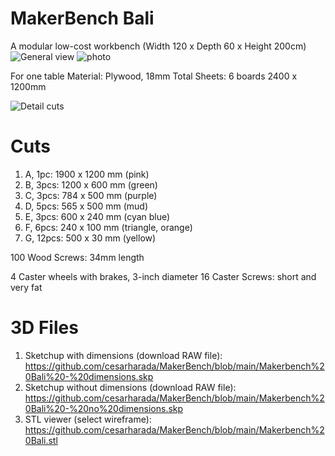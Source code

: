 # MakerBench Bali 
A modular low-cost workbench (Width 120 x Depth 60 x Height 200cm)
![General view](https://live.staticflickr.com/65535/53095180878_35ceaecfef_b.jpg)
![photo](https://live.staticflickr.com/65535/53081381167_a3aae65f7d_b.jpg)

For one table
Material: Plywood, 18mm
Total Sheets: 6 boards 2400 x 1200mm

![Detail cuts](https://live.staticflickr.com/65535/53095089780_b545734fc6_b.jpg)
# Cuts
1. A, 1pc: 1900 x 1200 mm (pink)
2. B, 3pcs: 1200 x 600 mm (green)
3. C, 3pcs: 784 x 500 mm (purple)
4. D, 5pcs: 565 x 500 mm (mud)
5. E, 3pcs: 600 x 240 mm (cyan blue)
6. F, 6pcs: 240 x 100 mm (triangle, orange)
7. G, 12pcs: 500 x 30 mm (yellow)

100 Wood Screws: 34mm length

4 Caster wheels with brakes, 3-inch diameter
16 Caster Screws: short and very fat

# 3D Files
1. Sketchup with dimensions (download RAW file):  https://github.com/cesarharada/MakerBench/blob/main/Makerbench%20Bali%20-%20dimensions.skp
2. Sketchup without dimensions (download RAW file): https://github.com/cesarharada/MakerBench/blob/main/Makerbench%20Bali%20-%20no%20dimensions.skp
3. STL viewer (select wireframe): 
https://github.com/cesarharada/MakerBench/blob/main/Makerbench%20Bali.stl
